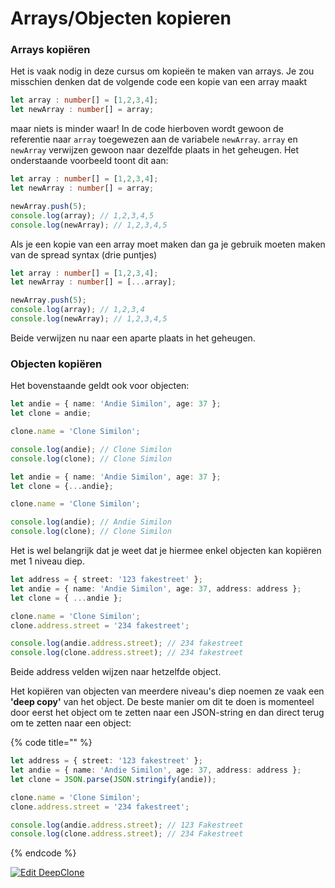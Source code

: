 # Arrays/Objecten kopieren

### Arrays kopiëren&#x20;

Het is vaak nodig in deze cursus om kopieën te maken van arrays. Je zou misschien denken dat de volgende code een kopie van een array maakt

```typescript
let array : number[] = [1,2,3,4];
let newArray : number[] = array;
```

maar niets is minder waar! In de code hierboven wordt gewoon de referentie naar `array` toegewezen aan de variabele `newArray`. `array` en `newArray` verwijzen gewoon naar dezelfde plaats in het geheugen. Het onderstaande voorbeeld toont dit aan:

```typescript
let array : number[] = [1,2,3,4];
let newArray : number[] = array;

newArray.push(5);
console.log(array); // 1,2,3,4,5
console.log(newArray); // 1,2,3,4,5
```

Als je een kopie van een array moet maken dan ga je gebruik moeten maken van de spread syntax (drie puntjes)

```typescript
let array : number[] = [1,2,3,4];
let newArray : number[] = [...array];

newArray.push(5);
console.log(array); // 1,2,3,4
console.log(newArray); // 1,2,3,4,5
```

Beide verwijzen nu naar een aparte plaats in het geheugen.

### Objecten kopiëren&#x20;

Het bovenstaande geldt ook voor objecten:&#x20;

```typescript
let andie = { name: 'Andie Similon', age: 37 };
let clone = andie;

clone.name = 'Clone Similon';

console.log(andie); // Clone Similon
console.log(clone); // Clone Similon
```

```typescript
let andie = { name: 'Andie Similon', age: 37 };
let clone = {...andie};

clone.name = 'Clone Similon';

console.log(andie); // Andie Similon
console.log(clone); // Clone Similon
```

Het is wel belangrijk dat je weet dat je hiermee enkel objecten kan kopiëren met 1 niveau diep.

```typescript
let address = { street: '123 fakestreet' };
let andie = { name: 'Andie Similon', age: 37, address: address };
let clone = { ...andie };

clone.name = 'Clone Similon';
clone.address.street = '234 fakestreet';

console.log(andie.address.street); // 234 fakestreet
console.log(clone.address.street); // 234 fakestreet
```

Beide address velden wijzen naar hetzelfde object.&#x20;

Het kopiëren van objecten van meerdere niveau's diep noemen ze vaak een **'deep copy'** van het object. De beste manier om dit te doen is momenteel door eerst het object om te zetten naar een JSON-string en dan direct terug om te zetten naar een object:

{% code title="" %}
```typescript
let address = { street: '123 fakestreet' };
let andie = { name: 'Andie Similon', age: 37, address: address };
let clone = JSON.parse(JSON.stringify(andie));

clone.name = 'Clone Similon';
clone.address.street = '234 fakestreet';

console.log(andie.address.street); // 123 Fakestreet
console.log(clone.address.street); // 234 Fakestreet
```
{% endcode %}

[![Edit DeepClone](https://codesandbox.io/static/img/play-codesandbox.svg)](https://codesandbox.io/s/deepclone-sjl8zp?fontsize=14\&hidenavigation=1\&theme=dark)
